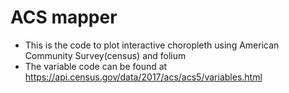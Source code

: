 # ACS mapper
- This is the code to plot interactive choropleth using American Community Survey(census) and folium
- The variable code can be found at https://api.census.gov/data/2017/acs/acs5/variables.html
